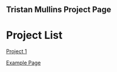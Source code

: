 ## Tristan Mullins Project Page

<h1>Project List</h1>

<a href="project1/images/index.html" target="_blank">Project 1</a>

<a href="work/index.html">Example Page</a>

